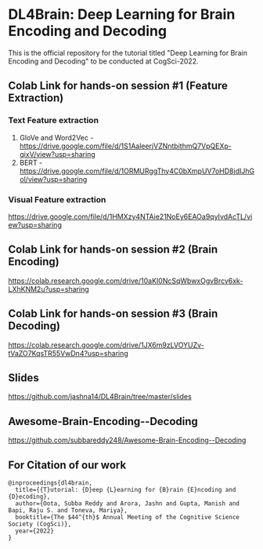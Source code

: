 # DL4Brain: Deep Learning for Brain Encoding and Decoding

This is the official repository for the tutorial titled "Deep Learning for Brain Encoding and Decoding" to be conducted at CogSci-2022.

## Colab Link for hands-on session #1 (Feature Extraction)
### Text Feature extraction 
1. GloVe and Word2Vec - https://drive.google.com/file/d/1S1AaleerjVZNntbithmQ7VpQEXp-qixV/view?usp=sharing
2. BERT - https://drive.google.com/file/d/1ORMURggThy4C0bXmpUV7oHD8jdIJhGol/view?usp=sharing

### Visual Feature extraction 
https://drive.google.com/file/d/1HMXzy4NTAie21NoEy6EAOa9qyIvdAcTL/view?usp=sharing

## Colab Link for hands-on session #2 (Brain Encoding)

https://colab.research.google.com/drive/10aKI0NcSqWbwxOgvBrcv6xk-LXhKNM2u?usp=sharing

## Colab Link for hands-on session #3 (Brain Decoding)

https://colab.research.google.com/drive/1JX6m9zLVOYUZv-tVaZO7KqsTR55VwDn4?usp=sharing

## Slides

https://github.com/jashna14/DL4Brain/tree/master/slides

## Awesome-Brain-Encoding--Decoding

https://github.com/subbareddy248/Awesome-Brain-Encoding--Decoding

## For Citation of our work
```
@inproceedings{dl4brain,
  title={{T}utorial: {D}eep {L}earning for {B}rain {E}ncoding and {D}ecoding},
  author={Oota, Subba Reddy and Arora, Jashn and Gupta, Manish and Bapi, Raju S. and Toneva, Mariya},
  booktitle={The $44^{th}$ Annual Meeting of the Cognitive Science Society (CogSci)},
  year={2022}
}
```
